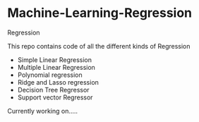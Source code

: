 # Machine-Learning-Regression
Regression

This repo contains code of all the different kinds of Regression

- Simple Linear Regression
- Multiple Linear Regression
- Polynomial regression
- Ridge and Lasso regression
- Decision Tree Regressor
- Support vector Regressor

Currently working on.....
